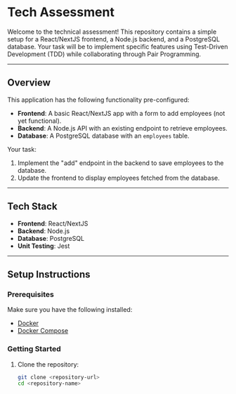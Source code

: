 # Tech Assessment

Welcome to the technical assessment! This repository contains a simple setup for a React/NextJS frontend, a Node.js backend, and a PostgreSQL database. Your task will be to implement specific features using Test-Driven Development (TDD) while collaborating through Pair Programming.

---

## **Overview**
This application has the following functionality pre-configured:
- **Frontend**: A basic React/NextJS app with a form to add employees (not yet functional).
- **Backend**: A Node.js API with an existing endpoint to retrieve employees.
- **Database**: A PostgreSQL database with an `employees` table.

Your task:
1. Implement the "add" endpoint in the backend to save employees to the database.
2. Update the frontend to display employees fetched from the database.

---

## **Tech Stack**
- **Frontend**: React/NextJS
- **Backend**: Node.js
- **Database**: PostgreSQL
- **Unit Testing**: Jest

---

## **Setup Instructions**

### **Prerequisites**
Make sure you have the following installed:
- [Docker](https://www.docker.com/)
- [Docker Compose](https://docs.docker.com/compose/)

### **Getting Started**
1. Clone the repository:
   ```bash
   git clone <repository-url>
   cd <repository-name>